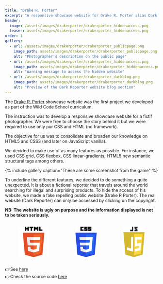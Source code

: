 ```yaml
---
title: "Drake R. Porter"
excerpt: "A responsive showcase website for Drake R. Porter alias Dark Reporter, a fictional reporter."
header:
  image: /assets/images/drakerporter/drakerporter_hiddenaccess.png
  teaser: assets/images/drakerporter/drakerporter_hiddenaccess.png
order: 1
gallery:
  - url: /assets/images/drakerporter/drakerporter_publicpage.png
    image_path: assets/images/drakerporter/drakerporter_publicpage.png
    alt: "Photographer's description on the public page"
  - url: /assets/images/drakerporter/drakerporter_hiddenaccess.png
    image_path: assets/images/drakerporter/drakerporter_hiddenaccess.png
    alt: "Warning message to access the hidden website"
  - url: /assets/images/drakerporter/drakerporter_darkblog.png
    image_path: assets/images/drakerporter/drakerporter_darkblog.png
    alt: "Preview of the Dark Reporter website blog section"
---
```


The [Drake R. Porter](https://clrko.github.io/DrakeRporter/) showcase website was the first project we developed as part of the Wild Code School curriculum. 

The instruction was to develop a responsive showcase website for a fictif photographer. We were free to choose the story behind it but we were required to use only pur CSS and HTML (no framework). 

The objective for us was to consolidate and broaden our knowledge on HTML5 and CSS3 (and later on JavaScript vanilla).

We decided to make use of as many features as possible. For instance, we used CSS grid, CSS flexbox, CSS linear-gradients, HTML5 new semantic structural tags among others. 

{% include gallery caption="These are some screenshot from the game" %}

To underline the different features, we decided to do something a quite unexpected. It is about a fictional reporter that travels around the world searching for illegal and surprising products. To hide the access of his website, we made a fake repelling public website (Drake R Porter). The real website (Dark Reporter) can only be accessed by clicking on the copyright.

 **NB: The website is ugly on purpose and the information displayed is not to be taken seriously.** 

<div style="display:flex; justify-content:space-around; margin:30px 0;">
<img src="/assets/logo/HTML5_Logo.svg"  alt="HTML5 logo" style="width: 100px; height: auto;"/>
<img src="/assets/logo/CSS3_Logo.svg"  alt="CSS3 logo" style="width: 70px; height: auto;"/>
<img src="/assets/logo/JS_Logo.svg"  alt="JavaScript logo" style="width: 70px; height: auto;"/>
</div>

👉See [here](https://clrko.github.io/DrakeRporter/)<br/>
👉Check the source code [here](https://github.com/clrko/DrakeRporter)